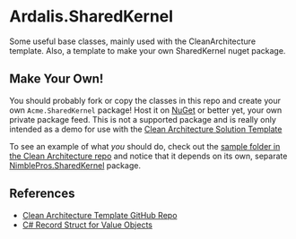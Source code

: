 # Ardalis.SharedKernel
Some useful base classes, mainly used with the CleanArchitecture template. Also, a template to make your own SharedKernel nuget package.

## Make Your Own!

You should probably fork or copy the classes in this repo and create your own `Acme.SharedKernel` package! Host it on [NuGet](https://www.nuget.org/) or better yet, your own private package feed. This is not a supported package and is really only intended as a demo for use with the [Clean Architecture Solution Template]([https://github.com/ardalis/cleanarchitecture](https://www.nuget.org/packages/Ardalis.CleanArchitecture.Template/)https://www.nuget.org/packages/Ardalis.CleanArchitecture.Template/)

To see an example of what *you* should do, check out the [sample folder in the Clean Architecture repo](https://github.com/ardalis/CleanArchitecture/tree/main/sample) and notice that it depends on its own, separate [NimblePros.SharedKernel](https://github.com/NimblePros/SharedKernelSample) package.

## References

- [Clean Architecture Template GitHub Repo](https://github.com/ardalis/cleanarchitecture)
- [C# Record Struct for Value Objects](https://nietras.com/2021/06/14/csharp-10-record-struct/)
